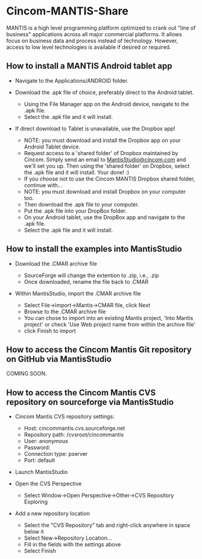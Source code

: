 # Cincom-MANTIS-Share
MANTIS is a high level programming platform optimized to crank out "line of business" applications across all major commercial platforms.
It allows focus on business data and process instead of technology. However, access to low level technologies is available if desired or required.

How to install a MANTIS Android tablet app
------------------------------------------

* Navigate to the Applications/ANDROID folder.

* Download the .apk file of choice, preferably direct to the Android tablet.
  - Using the File Manager app on the Android device, navigate to the .apk file. 
  - Select the .apk file and it will install. 
  
* If direct download to Tablet is unavailable, use the Dropbox app!
  - NOTE: you must download and install the Dropbox app on your Android Tablet device.
  - Request access to a 'shared folder' of Dropbox maintained by Cincom.  Simply
    send an email to MantisStudio@cincom.com and we'll set you up.  Then using the 
    'shared folder' on Dropbox, select the .apk file and it will install. Your done! :)
  - If you choose not to use the Cincom MANTIS Dropbox shared folder, continue with...
  - NOTE: you must download and install Dropbox on your computer too.
  - Then download the .apk file to your computer.
  - Put the .apk file into your DropBox folder.  
  - On your Android tablet, use the DropBox app and navigate to the .apk file.
  - Select the .apk file and it will install.

How to install the examples into MantisStudio
---------------------------------------------

* Download the .CMAR archive file
  - SourceForge will change the extention to .zip, i.e., <filename>.zip
  - Once downloaded, rename the file back to <filename>.CMAR 
  
* Within MantisStudio, import the .CMAR archive file
  - Select File->Import->Mantis->CMAR file, click Next
  - Browse to the .CMAR archive file
  - You can chose to import into an existing Mantis project, 'Into Mantis project' or
    check 'Use Web project name from within the archive file'
  - click Finish to import

How to access the Cincom Mantis Git repository on GitHub via MantisStudio
------------------------------------------------------------------------------

COMING SOON.

How to access the Cincom Mantis CVS repository on sourceforge via MantisStudio
------------------------------------------------------------------------------

* Cincom Mantis CVS repository settings:
  - Host: cincommantis.cvs.sourceforge.net
  - Repository path: /cvsroot/cincommantis
  - User: anonymous
  - Password:
  - Connection type: pserver
  - Port: default

* Launch MantisStudio
* Open the CVS Perspective
  - Select Window->Open Perspective->Other->CVS Repository Exploring
* Add a new repository location
  - Select the "CVS Repository" tab and right-click anywhere in space below it
  - Select New->Repository Location...
  - Fill in the fields with the settings above
  - Select Finish

